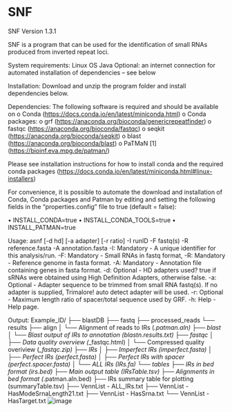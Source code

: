 # SNF

SNF Version 1.3.1

SNF is a program that can be used for the identification of small RNAs produced from inverted repeat loci. 

System requirements:
	Linux OS
	Java
	Optional: an internet connection for automated installation of dependencies – see below

Installation:
Download and unzip the program folder and install dependencies below.

Dependencies:
The following software is required and should be available on
o	Conda (https://docs.conda.io/en/latest/miniconda.html) 
o	Conda packages:
o	grf (https://anaconda.org/bioconda/genericrepeatfinder)
o	fastqc (https://anaconda.org/bioconda/fastqc)
o	seqkit (https://anaconda.org/bioconda/seqkit)
o	blast (https://anaconda.org/bioconda/blast)
o	PaTMaN [1] (https://bioinf.eva.mpg.de/patman/)

Please see installation instructions for how to install conda and the required conda packages (https://docs.conda.io/en/latest/miniconda.html#linux-installers) 

For convenience, it is possible to automate the download and installation of Conda, Conda packages and Patman by editing and setting the following fields in the “properties.config” file to true (default = false):

•	INSTALL_CONDA=true
•	INSTALL_CONDA_TOOLS=true
•	INSTALL_PATMAN=true


Usage: asnf [-d hd] [-a adapter] [-r ratio] -I runID -F fastq(s) -R reference.fasta -A annotation.fasta
-I:   Mandatory - A unique identifier for this analysis/run.
-F:  Mandatory - Small RNAs in fastq format,
-R:  Mandatory - Reference genome in fasta format.
-A:  Mandatory - Annotation file containing genes in fasta format.
-d:  Optional - HD adapters used? true if sRNAs were obtained using High Definition Adapters, otherwise false.
-a:  Optional - Adapter sequence to be trimmed from small RNA fastq(s). If no adapter is supplied, Trimalore! auto detect adapter will be used.
-r:  Optional - Maximum length ratio of spacer/total sequence used by GRF.
-h:  Help - Help page.


Output:
Example_ID/
├── blastDB
├── fastq 
├── processed_reads
└── results
    ├── align
    │   └── Alignment of reads to IRs (*.patman.aln)
    ├── blast
    │   └── Blast output of IRs to annotation (blastn.results.txt)
    ├── fastqc
    │   ├── Data quality overview (*_fastqc.html)
    │   └── Compressed quality overiview (*_fastqc.zip)
    ├── IRs
    │   ├── Imperfect IRs (imperfect.fasta)
    │   ├── Perfect IRs (perfect.fasta)
    │   ├── Perfect IRs with spacer (perfect.spacer.fasta)
    │   └── ALL IRs (IRs.fa)
    └── tables
        ├── IRs in bed format (irs.bed)
        ├── Main output table (IRsTable.tsv)
        ├── Alignments in bed format (*.patman.aln.bed)
        ├── IRs summary table for plotting (summaryTable.tsv)
        ├── VennList - ALL_IRs.txt 
        ├── VennList - HasModeSrnaLength21.txt
        ├── VennList - HasSrna.txt
        └── VennList - HasTarget.txt
![image](https://user-images.githubusercontent.com/46004379/156680000-d3a15cd5-c376-479c-b654-280a2460221f.png)


